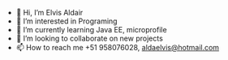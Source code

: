 - 👋 Hi, I’m Elvis Aldair
- 👀 I’m interested in Programing 
- 🌱 I’m currently learning Java EE, microprofile
- 💞️ I’m looking to collaborate on new projects
- 📫 How to reach me +51 958076028, aldaelvis@hotmail.com

<!---
aldaelvis/aldaelvis is a ✨ special ✨ repository because its `README.md` (this file) appears on your GitHub profile.
You can click the Preview link to take a look at your changes.
--->
